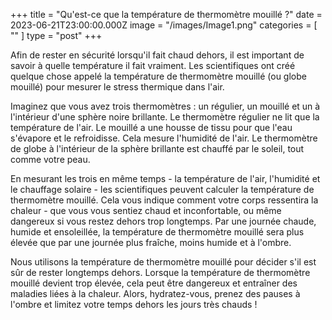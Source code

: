 +++
title = "Qu'est-ce que la température de thermomètre mouillé ?"
date = 2023-06-21T23:00:00.000Z
image = "/images/Image1.png"
categories = [ "" ]
type = "post"
+++

Afin de rester en sécurité lorsqu'il fait chaud dehors, il est important de savoir à quelle température il fait vraiment. Les scientifiques ont créé quelque chose appelé la température de thermomètre mouillé (ou globe mouillé) pour mesurer le stress thermique dans l'air.

Imaginez que vous avez trois thermomètres : un régulier, un mouillé et un à l'intérieur d'une sphère noire brillante. Le thermomètre régulier ne lit que la température de l'air. Le mouillé a une housse de tissu pour que l'eau s'évapore et le refroidisse. Cela mesure l'humidité de l'air. Le thermomètre de globe à l'intérieur de la sphère brillante est chauffé par le soleil, tout comme votre peau.

En mesurant les trois en même temps - la température de l'air, l'humidité et le chauffage solaire - les scientifiques peuvent calculer la température de thermomètre mouillé. Cela vous indique comment votre corps ressentira la chaleur - que vous vous sentiez chaud et inconfortable, ou même dangereux si vous restez dehors trop longtemps. Par une journée chaude, humide et ensoleillée, la température de thermomètre mouillé sera plus élevée que par une journée plus fraîche, moins humide et à l'ombre.

Nous utilisons la température de thermomètre mouillé pour décider s'il est sûr de rester longtemps dehors. Lorsque la température de thermomètre mouillé devient trop élevée, cela peut être dangereux et entraîner des maladies liées à la chaleur. Alors, hydratez-vous, prenez des pauses à l'ombre et limitez votre temps dehors les jours très chauds !
